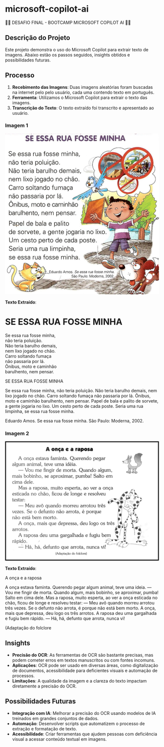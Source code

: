 # microsoft-copilot-ai

🧠🚀 DESAFIO FINAL - BOOTCAMP MICROSOFT COPILOT AI 🚀🧠

## Descrição do Projeto

Este projeto demonstra o uso do Microsoft Copilot para extrair texto de imagens. Abaixo estão os passos seguidos, insights obtidos e possibilidades futuras.

## Processo

1. **Recebimento das Imagens**: Duas imagens aleatórias foram buscadas na internet pelo pelo usuário, cada uma contendo texto em português.
2. **Ferramenta**: Utilizamos o Microsoft Copilot para extrair o texto das imagens.
3. **Transcrição do Texto**: O texto extraído foi transcrito e apresentado ao usuário.

### Imagem 1

![Imagem 1](https://github.com/elmirps/microsoft-copilot-ai/blob/main/inputs/pequenos-textos-coloridos-leitura-imprimir.jpg)


**Texto Extraído**:
# SE ESSA RUA FOSSE MINHA

Se essa rua fosse minha,  
não teria poluição.  
Não teria barulho demais,  
nem lixo jogado no chão.  
Carro soltando fumaça  
não passaria por lá.  
Ônibus, moto e caminhão  
barulhento, nem pensar.


SE ESSA RUA FOSSE MINHA

Se essa rua fosse minha,
não teria poluição.
Não teria barulho demais,
nem lixo jogado no chão.
Carro soltando fumaça
não passaria por lá.
Ônibus, moto e caminhão
barulhento, nem pensar.
Papel de bala e palito
de sorvete, a gente jogaria no lixo.
Um cesto perto de cada poste.
Seria uma rua limpinha,
se essa rua fosse minha.

Eduardo Amos. Se essa rua fosse minha.
São Paulo: Moderna, 2002.

### Imagem 2

![Imagem 2](https://github.com/elmirps/microsoft-copilot-ai/blob/main/inputs/Pequenos-Textos.jpg)


**Texto Extraído**:

A onça e a raposa

A onça estava faminta. Querendo pegar
algum animal, teve uma ideia.
— Vou me fingir de morta. Quando algum,
mais bobinho, se aproximar, pumba! Salto em
cima dele.
Mas a raposa, muito esperta, ao ver a onça
esticada no chão, ficou de longe e resolveu
testar:
— Meu avô quando morreu arrotou três
vezes. Se o defunto não arrota, é porque
não está bem morto.
A onça, mais que depressa, deu logo os três
arrotos.
A raposa deu uma gargalhada e fugiu bem
rápido.
— Há, há, defunto que arrota, nunca vi!

(Adaptação do folclore



## Insights

- **Precisão do OCR**: As ferramentas de OCR são bastante precisas, mas podem cometer erros em textos manuscritos ou com fontes incomuns.
- **Aplicações**: OCR pode ser usado em diversas áreas, como digitalização de documentos, acessibilidade para deficientes visuais e automação de processos.
- **Limitações**: A qualidade da imagem e a clareza do texto impactam diretamente a precisão do OCR.

## Possibilidades Futuras

- **Integração com IA**: Melhorar a precisão do OCR usando modelos de IA treinados em grandes conjuntos de dados.
- **Automação**: Desenvolver scripts que automatizem o processo de extração e formatação de texto.
- **Acessibilidade**: Criar ferramentas que ajudem pessoas com deficiência visual a acessar conteúdo textual em imagens.



